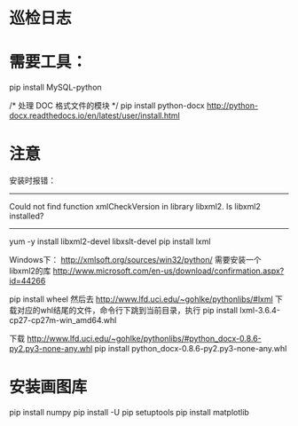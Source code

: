 # 巡检日志

# 需要工具：
pip install MySQL-python

/* 处理 DOC 格式文件的模块 */
pip install python-docx
http://python-docx.readthedocs.io/en/latest/user/install.html

# 注意
安装时报错：
*********************************************************************************
Could not find function xmlCheckVersion in library libxml2. Is libxml2 installed?
*********************************************************************************
yum -y install libxml2-devel libxslt-devel
pip install lxml

Windows下：
http://xmlsoft.org/sources/win32/python/  需要安装一个 libxml2的库
http://www.microsoft.com/en-us/download/confirmation.aspx?id=44266

pip install wheel
然后去 http://www.lfd.uci.edu/~gohlke/pythonlibs/#lxml 下载对应的whl结尾的文件，命令行下跳到当前目录，执行
pip install lxml-3.6.4-cp27-cp27m-win_amd64.whl

下载 http://www.lfd.uci.edu/~gohlke/pythonlibs/#python_docx-0.8.6-py2.py3-none-any.whl
pip install python_docx-0.8.6-py2.py3-none-any.whl

# 安装画图库
pip install numpy
pip install -U pip setuptools
pip install matplotlib



